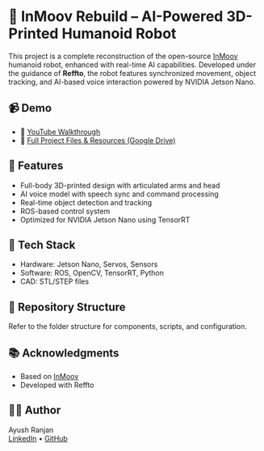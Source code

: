 # 🤖 InMoov Rebuild – AI-Powered 3D-Printed Humanoid Robot

This project is a complete reconstruction of the open-source [InMoov](https://inmoov.fr/) humanoid robot, enhanced with real-time AI capabilities. Developed under the guidance of **Reffto**, the robot features synchronized movement, object tracking, and AI-based voice interaction powered by NVIDIA Jetson Nano.

## 📹 Demo
- 🎥 [YouTube Walkthrough](https://youtu.be/v9zuFzgbWpY)  
- 📁 [Full Project Files & Resources (Google Drive)](https://drive.google.com/drive/folders/1qyweQtuuHDBoLomSTb46uev2JvdR8Jta?usp=sharing)

## 🔧 Features
- Full-body 3D-printed design with articulated arms and head
- AI voice model with speech sync and command processing
- Real-time object detection and tracking
- ROS-based control system
- Optimized for NVIDIA Jetson Nano using TensorRT

## 🧠 Tech Stack
- Hardware: Jetson Nano, Servos, Sensors
- Software: ROS, OpenCV, TensorRT, Python
- CAD: STL/STEP files

## 📁 Repository Structure
Refer to the folder structure for components, scripts, and configuration.

## 📚 Acknowledgments
- Based on [InMoov](https://inmoov.fr/)
- Developed with Reffto

## 🙋‍♂️ Author
Ayush Ranjan  
[LinkedIn](https://www.linkedin.com/in/ayushwithyou247/) • [GitHub](https://github.com/engraverbeats)

